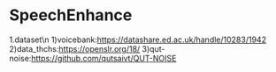 # SpeechEnhance
1.dataset\n
  1)voicebank:https://datashare.ed.ac.uk/handle/10283/1942
  2)data_thchs:https://openslr.org/18/
  3)qut-noise:https://github.com/qutsaivt/QUT-NOISE
